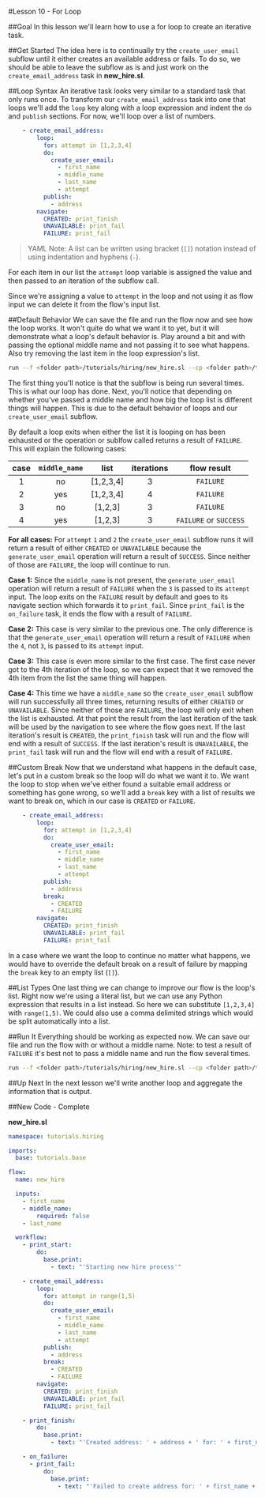 
#Lesson 10 - For Loop

##Goal
In this lesson we'll learn how to use a for loop to create an iterative task. 

##Get Started
The idea here is to continually try the `create_user_email` subflow until it either creates an available address or fails. To do so, we should be able to leave the subflow as is and just work on the `create_email_address` task in **new_hire.sl**.

##Loop Syntax
An iterative task looks very similar to a standard task that only runs once. To transform our `create_email_address` task into one that loops we'll add the `loop` key along with a loop expression and indent the `do` and `publish` sections. For now, we'll loop over a list of numbers.

```yaml
    - create_email_address:
        loop:
          for: attempt in [1,2,3,4]
          do:
            create_user_email:
              - first_name
              - middle_name
              - last_name
              - attempt
          publish:
            - address
        navigate:
          CREATED: print_finish
          UNAVAILABLE: print_fail
          FAILURE: print_fail
```
>YAML Note: A list can be written using bracket (`[]`) notation instead of using indentation and hyphens (`-`). 

For each item in our list the `attempt` loop variable is assigned the value and then passed to an iteration of the subflow call.

Since we're assigning a value to `attempt` in the loop and not using it as flow input we can delete it from the flow's input list.

##Default Behavior
We can save the file and run the flow now and see how the loop works. It won't quite do what we want it to yet, but it will demonstrate what a loop's default behavior is. Play around a bit and with passing the optional middle name and not passing it to see what happens. Also try removing the last item in the loop expression's list.

```bash
run --f <folder path>/tutorials/hiring/new_hire.sl --cp <folder path>/tutorials/base,<folder path>/tutorials/hiring --i first_name=john,middle_name=e,last_name=doe
```

The first thing you'll notice is that the subflow is being run several times. This is what our loop has done. Next, you'll notice that depending on whether you've passed a middle name and how big the loop list is different things will happen. This is due to the default behavior of loops and our `create_user_email` subflow.

By default a loop exits when either the list it is looping on has been exhausted or the operation or sublfow called returns a result of `FAILURE`. This will explain the following cases: 

case|`middle_name`|list|iterations|flow result
:-:|:-:|:-:|:-:|:-:
1|no|[1,2,3,4]|3|`FAILURE`
2|yes|[1,2,3,4]|4|`FAILURE`
3|no|[1,2,3]|3|`FAILURE` 
4|yes|[1,2,3]|3|`FAILURE` or `SUCCESS`


**For all cases:** For `attempt` `1` and `2`  the `create_user_email` subflow runs it will return a result of either `CREATED` or `UNAVAILABLE` because the `generate_user_email` operation will return a result of `SUCCESS`. Since neither of those are `FAILURE`, the loop will continue to run. 

**Case 1:** Since the `middle_name` is not present, the `generate_user_email` operation will return a result of `FAILURE` when the `3` is passed to its `attempt` input. The loop exits on the `FAILURE` result by default and goes to its navigate section which forwards it to `print_fail`. Since `print_fail` is the `on_failure` task, it ends the flow with a result of `FAILURE`.

**Case 2:** This case is very similar to the previous one. The only difference is that the `generate_user_email` operation will return a result of `FAILURE` when the `4`, not `3`, is passed to its `attempt` input.  

**Case 3:** This case is even more similar to the first case. The first case never got to the 4th iteration of the loop, so we can expect that it we removed the 4th item from the list the same thing will happen.

**Case 4:** This time we have a `middle_name` so the `create_user_email` subflow will run successfully all three times, returning results of either `CREATED` or `UNAVAILABLE`. Since neither of those are `FAILURE`, the loop will only exit when the list is exhausted. At that point the result from the last iteration of the task will be used by the navigation to see where the flow goes next. If the last iteration's result is `CREATED`, the `print_finish` task will run and the flow will end with a result of `SUCCESS`. If the last iteration's result is `UNAVAILABLE`, the `print_fail` task will run and the flow will end with a result of `FAILURE`.

##Custom Break
Now that we understand what happens in the default case, let's put in a custom break so the loop will do what we want it to. We want the loop to stop when we've either found a suitable email address or something has gone wrong, so we'll add a `break` key with a list of results we want to break on, which in our case is `CREATED` or `FAILURE`.

```yaml
    - create_email_address:
        loop:
          for: attempt in [1,2,3,4]
          do:
            create_user_email:
              - first_name
              - middle_name
              - last_name
              - attempt
          publish:
            - address
          break:
            - CREATED
            - FAILURE
        navigate:
          CREATED: print_finish
          UNAVAILABLE: print_fail
          FAILURE: print_fail
```

In a case where we want the loop to continue no matter what happens, we would have to override the default break on a result of failure by mapping the `break` key to an empty list (`[]`).

##List Types
One last thing we can change to improve our flow is the loop's list. Right now we're using a literal list, but we can use any Python expression that results in a list instead. So here we can substitute `[1,2,3,4]` with `range(1,5)`. We could also use a comma delimited strings which would be split automatically into a list.

##Run It
Everything should be working as expected now. We can save our file and run the flow with or without a middle name. Note: to test a result of `FAILURE` it's best not to pass a middle name and run the flow several times.

```bash
run --f <folder path>/tutorials/hiring/new_hire.sl --cp <folder path>/tutorials/base,<folder path>/tutorials/hiring --i first_name=john,last_name=doe
``` 

##Up Next
In the next lesson we'll write another loop and aggregate the information that is output. 

##New Code - Complete

**new_hire.sl**
```yaml
namespace: tutorials.hiring

imports:
  base: tutorials.base

flow:
  name: new_hire

  inputs:
    - first_name
    - middle_name:
        required: false
    - last_name

  workflow:
    - print_start:
        do:
          base.print:
            - text: "'Starting new hire process'"

    - create_email_address:
        loop:
          for: attempt in range(1,5)
          do:
            create_user_email:
              - first_name
              - middle_name
              - last_name
              - attempt
          publish:
            - address
          break:
            - CREATED
            - FAILURE
        navigate:
          CREATED: print_finish
          UNAVAILABLE: print_fail
          FAILURE: print_fail

    - print_finish:
        do:
          base.print:
            - text: "'Created address: ' + address + ' for: ' + first_name + ' ' + last_name"

    - on_failure:
      - print_fail:
          do:
            base.print:
              - text: "'Failed to create address for: ' + first_name + ' ' + last_name"
```